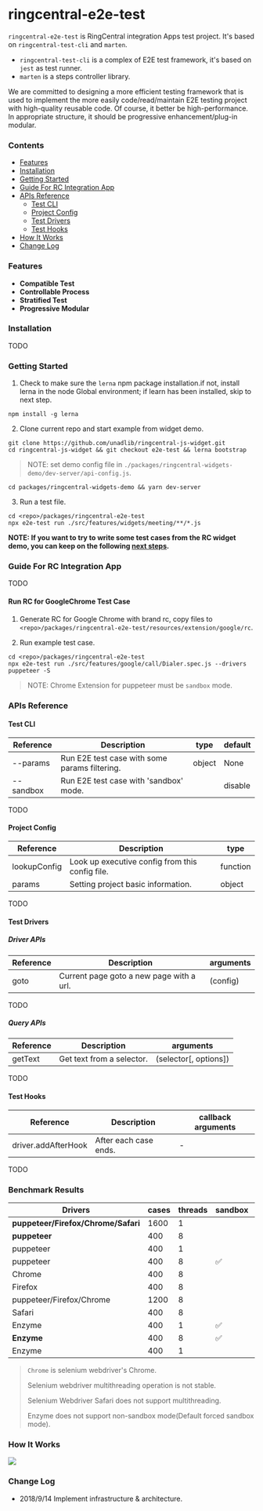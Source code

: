 # ringcentral-e2e-test

`ringcentral-e2e-test` is RingCentral integration Apps test project. It's based on `ringcentral-test-cli` and `marten`.

* `ringcentral-test-cli` is a complex of E2E test framework, it's based on `jest` as test runner.
* `marten` is a steps controller library.

We are committed to designing a more efficient testing framework that is used to implement the more easily code/read/maintain E2E testing project with high-quality reusable code. Of course, it better be high-performance. In appropriate structure, it should be progressive enhancement/plug-in modular.

### Contents

* [Features](https://github.com/unadlib/ringcentral-js-widget/tree/e2e-test/packages/ringcentral-e2e-test#features)
* [Installation](https://github.com/unadlib/ringcentral-js-widget/tree/e2e-test/packages/ringcentral-e2e-test#Installation)
* [Getting Started](https://github.com/unadlib/ringcentral-js-widget/tree/e2e-test/packages/ringcentral-e2e-test#getting-started)
* [Guide For RC Integration App](https://github.com/unadlib/ringcentral-js-widget/tree/e2e-test/packages/ringcentral-e2e-test#guide-for-rc-integration-app)
* [APIs Reference](https://github.com/unadlib/ringcentral-js-widget/tree/e2e-test/packages/ringcentral-e2e-test#api-reference)
    - [Test CLI](https://github.com/unadlib/ringcentral-js-widget/tree/e2e-test/packages/ringcentral-e2e-test#test-cli)
    - [Project Config](https://github.com/unadlib/ringcentral-js-widget/tree/e2e-test/packages/ringcentral-e2e-test#project-config)
    - [Test Drivers](https://github.com/unadlib/ringcentral-js-widget/tree/e2e-test/packages/ringcentral-e2e-test#test-drivers)
    - [Test Hooks](https://github.com/unadlib/ringcentral-js-widget/tree/e2e-test/packages/ringcentral-e2e-test#test-hooks)
* [How It Works](https://github.com/unadlib/ringcentral-js-widget/tree/e2e-test/packages/ringcentral-e2e-test#how-it-works)
* [Change Log](https://github.com/unadlib/ringcentral-js-widget/tree/e2e-test/packages/ringcentral-e2e-test#change-log)

### Features

* **Compatible Test**
* **Controllable Process**
* **Stratified Test**
* **Progressive Modular**

### Installation

TODO

### Getting Started

1. Check to make sure the `lerna` npm package installation.if not, install lerna in the node Global environment; if learn has been installed, skip to next step.

```shell
npm install -g lerna
```

2. Clone current repo and start example from widget demo.

```shell
git clone https://github.com/unadlib/ringcentral-js-widget.git
cd ringcentral-js-widget && git checkout e2e-test && lerna bootstrap
```

> NOTE: set demo config file in `./packages/ringcentral-widgets-demo/dev-server/api-config.js`.

```shell
cd packages/ringcentral-widgets-demo && yarn dev-server
```

3. Run a test file.

```shell
cd <repo>/packages/ringcentral-e2e-test
npx e2e-test run ./src/features/widgets/meeting/**/*.js
```

**NOTE: If you want to try to write some test cases from the RC widget demo, you can keep on the following [next steps](https://github.com/unadlib/ringcentral-js-widget/tree/e2e-test/packages/ringcentral-e2e-test#guide-for-rc-integration-app).**

### Guide For RC Integration App

TODO

#### Run RC for GoogleChrome Test Case

1. Generate RC for Google Chrome with brand rc, copy files to `<repo>/packages/ringcentral-e2e-test/resources/extension/google/rc`.

2. Run example test case.

```shell
cd <repo>/packages/ringcentral-e2e-test
npx e2e-test run ./src/features/google/call/Dialer.spec.js --drivers puppeteer -S
```

> NOTE: Chrome Extension for puppeteer must be `sandbox` mode.

### APIs Reference

#### Test CLI

| Reference | Description                                   | type   | default |
| --------- | --------------------------------------------- | ------ | ------- |
| --params  | Run E2E test case with some params filtering. | object | None    |
| --sandbox | Run E2E test case with 'sandbox' mode.        |        | disable |

TODO

#### Project Config

| Reference    | Description                                     | type     |
| ------------ | ----------------------------------------------- | -------- |
| lookupConfig | Look up executive config from this config file. | function |
| params       | Setting project basic information.              | object   |

TODO

#### Test Drivers

##### Driver APIs

| Reference | Description                              | arguments |
| --------- | ---------------------------------------- | --------- |
| goto      | Current page goto a new page with a url. | (config)  |

TODO

##### Query APIs

| Reference | Description               | arguments             |
| --------- | ------------------------- | --------------------- |
| getText   | Get text from a selector. | (selector[, options]) |

TODO

#### Test Hooks

| Reference           | Description           | callback arguments |
| ------------------- | --------------------- | ------------------ |
| driver.addAfterHook | After each case ends. | -                  |

TODO

### Benchmark Results

| Drivers                             | cases | threads | sandbox | performance | stability |
| ----------------------------------- | ----- | ------- | ------- | ----------- | --------- |
| **puppeteer/Firefox/Chrome/Safari** | 1600  | 1       |         | 1312.125s   | ✅         |
| **puppeteer**                       | 400   | 8       |         | 96.44s      | ✅         |
| puppeteer                           | 400   | 1       |         | 237.614s    | ✅         |
| puppeteer                           | 400   | 8       | ✅       | 289.44s     | ✅         |
| Chrome                              | 400   | 8       |         | 103.665s    | ✅         |
| Firefox                             | 400   | 8       |         | 415.726s    | ✅         |
| puppeteer/Firefox/Chrome            | 1200  | 8       |         | 630.503s    | ⚠️        |
| Safari                              | 400   | 8       |         | -           | ❌         |
| Enzyme                              | 400   | 1       | ✅       | 374.998s    | ✅         |
| **Enzyme**                          | 400   | 8       | ✅       | 149.882s    | ✅         |
| Enzyme                              | 400   | 1       |         | -           | ❌         |

> `Chrome` is selenium webdriver's Chrome.
>
> Selenium webdriver multithreading operation is not stable.
>
> Selenium Webdriver Safari does not support multithreading.
>
> Enzyme does not support non-sandbox mode(Default forced sandbox mode).

### How It Works

<img src='https://raw.githubusercontent.com/unadlib/ringcentral-js-widget/e2e-test/packages/ringcentral-e2e-test/assets/flow.png' />

### Change Log

* 2018/9/14 Implement infrastructure & architecture.
